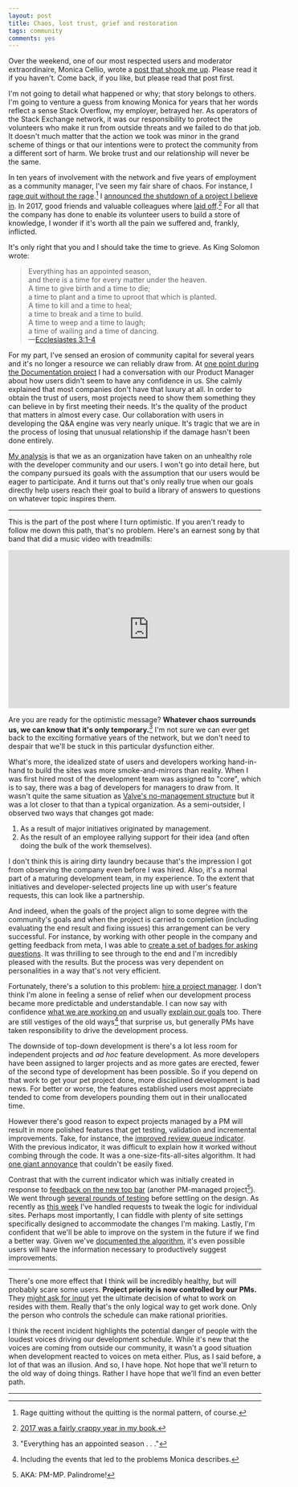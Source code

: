 ```yaml
---
layout: post
title: Chaos, lost trust, grief and restoration
tags: community
comments: yes
---
```


Over the weekend, one of our most respected users and moderator
extraordinaire, Monica Cellio, wrote a
[post that shook me up](https://medium.com/@cellio/dear-stack-overflow-we-need-to-talk-13bf3f90204f). Please
read it if you haven't. Come back, if you like, but please read that
post first.

I'm not going to detail what happened or why; that story belongs to
others. I'm going to venture a guess from knowing Monica for years
that her words reflect a sense Stack Overflow, my employer, betrayed
her. As operators of the Stack Exchange network, it was our
responsibility to protect the volunteers who make it run from outside
threats and we failed to do that job. It doesn't much matter that the
action we took was minor in the grand scheme of things or that our
intentions were to protect the community from a different sort of
harm. We broke trust and our relationship will never be the same.

In ten years of involvement with the network and five years of
employment as a community manager, I've seen my fair share of
chaos. For instance, I
[rage quit without the rage](https://meta.stackexchange.com/questions/42481/the-problem-with-extrinsic-motivation).[^1]
I
[announced the shutdown of a project I believe in](https://meta.stackoverflow.com/questions/354217/sunsetting-documentation). In
2017, good friends and valuable colleagues where
[laid off](https://meta.stackexchange.com/questions/303005/what-happened-with-the-stack-overflow-layoffs).[^2]
For all that the company has done to enable its volunteer users to
build a store of knowledge, I wonder if it's worth all the pain we
suffered and, frankly, inflicted.

It's only right that you and I should take the time to grieve. As King
Solomon wrote:

> Everything has an appointed season,  
> and there is a time for every matter under the heaven.  
> A time to give birth and a time to die;  
> a time to plant and a time to uproot that which is planted.  
> A time to kill and a time to heal;  
> a time to break and a time to build.  
> A time to weep and a time to laugh;  
> a time of wailing and a time of dancing.  
> &mdash;[Ecclesiastes 3:1-4](https://www.chabad.org/library/bible_cdo/aid/16464/jewish/Chapter-3.htm)

For my part, I've sensed an erosion of community capital for several
years and it's no longer a resource we can reliably draw from. At
[one point during the Documentation project](https://meta.stackoverflow.com/questions/349410/tearing-down-the-structure-of-documentation)
I had a conversation with our Product Manager about how users didn't
seem to have any confidence in us. She calmly explained that most
companies don't have that luxury at all. In order to obtain the trust
of users, most projects need to show them something they can believe
in by first meeting their needs. It's the quality of the product
that matters in almost every case. Our collaboration with users in
developing the Q&A engine was very nearly unique. It's tragic that we
are in the process of losing that unusual relationship if the damage
hasn't been done entirely.

[My analysis](https://meta.stackexchange.com/a/311933/1438) is that we
as an organization have taken on an unhealthy role with the developer
community and our users. I won't go into detail here, but the company
pursued its goals with the assumption that our users would be eager to
participate. And it turns out that's only really true when our goals
directly help users reach their goal to build a library of answers
to questions on whatever topic inspires them.

---

This is the part of the post where I turn optimistic. If you aren't
ready to follow me down this path, that's no problem. Here's an
earnest song by that band that did a music video with treadmills:

<iframe width="560" height="315" src="https://www.youtube.com/embed/ndOndyUD1kE" frameborder="0" allow="autoplay; encrypted-media" allowfullscreen></iframe>

Are you are ready for the optimistic message? **Whatever chaos
surrounds us, we can know that it's only temporary.**[^3] I'm not sure
we can ever get back to the exciting formative years of the network,
but we don't need to despair that we'll be stuck in this particular
dysfunction either.

What's more, the idealized state of users and developers working
hand-in-hand to build the sites was more smoke-and-mirrors than
reality. When I was first hired most of the development team was
assigned to "core", which is to say, there was a bag of developers for
managers to draw from. It wasn't quite the same situation as
[Valve's no-management structure](https://www.wired.com/2013/07/wireduk-valve-jeri-ellsworth/)
but it was a lot closer to that than a typical organization. As a
semi-outsider, I observed two ways that changes got made:

1. As a result of major initiatives originated by management.
2. As the result of an employee rallying support for their idea (and
often doing the bulk of the work themselves).

I don't think this is airing dirty laundry because that's the
impression I got from observing the company even before I was
hired. Also, it's a normal part of a maturing development team, in my
experience. To the extent that initiatives and developer-selected
projects line up with user's feature requests, this can look like a
partnership.

And indeed, when the goals of the project align to some degree with
the community's goals and when the project is carried to completion
(including evaluating the end result and fixing issues) this
arrangement can be very successful. For instance, by working with
other people in the company and getting feedback from meta, I was able
to
[create a set of badges for asking questions](https://meta.stackexchange.com/questions/234259/asking-days-badges). It
was thrilling to see through to the end and I'm incredibly pleased
with the results. But the process was very dependent on personalities
in a way that's not very efficient.

Fortunately, there's a solution to this problem:
[hire a project manager](https://meta.stackoverflow.com/a/343486/1438). I
don't think I'm alone in feeling a sense of relief when our
development process became more predictable and understandable. I can
now say with confidence
[what we are working on](https://meta.stackexchange.com/questions/305560/2018-monthly-product-team-updates)
and usually
[explain our goals](https://meta.stackexchange.com/questions/314799/why-we-initiated-the-latest-round-of-design-changes-and-the-role-of-meta)
too. There are still vestiges of the old ways[^4] that surprise us,
but generally PMs have taken responsibility to drive the development
process.

The downside of top-down development is there's a lot less room for
independent projects and _ad hoc_ feature development. As more
developers have been assigned to larger projects and as more gates are
erected, fewer of the second type of development has been possible. So
if you depend on that work to get your pet project done, more
disciplined development is bad news. For better or worse, the features
established users most appreciate tended to come from developers
pounding them out in their unallocated time.

However there's good reason to expect projects managed by a PM will
result in more polished features that get testing, validation and
incremental improvements. Take, for instance, the
[improved review queue indicator](https://christianity.stackexchange.com/). With
the previous indicator, it was difficult to explain how it worked
without combing through the code. It was a one-size-fits-all-sites
algorithm. It had
[one giant annoyance](https://meta.stackexchange.com/questions/231051/please-dim-the-color-of-the-review-task-counter-when-there-are-no-actionable-tas)
that couldn't be easily fixed.

Contrast that with the current indicator which was initially created
in response to
[feedback on the new top bar](https://meta.stackexchange.com/a/300864/1438)
(another PM-managed project[^5]). We went through
[several rounds of testing](https://meta.stackexchange.com/questions/304445/experiment-review-needed-indicator-logic-for-sites-that-sometimes-have-empty-qu)
before settling on the design. As recently as
[this week](https://sustainability.meta.stackexchange.com/questions/294/red-dot-for-review-queues-doesnt-go-away)
I've handled requests to tweak the logic for individual sites. Perhaps
most importantly, I can fiddle with plenty of site settings
specifically designed to accommodate the changes I'm making. Lastly,
I'm confident that we'll be able to improve on the system in the
future if we find a better way. Given we've
[documented the algorithm](https://meta.stackexchange.com/questions/302226/how-does-the-review-needed-indicator-work-exactly),
it's even possible users will have the information necessary to
productively suggest improvements.

---

There's one more effect that I think will be incredibly healthy, but
will probably scare some users. **Project priority is now controlled
by our PMs.** They
[might ask for input](https://meta.stackoverflow.com/questions/354125/help-set-qa-teamdag-product-development-priorities)
yet the ultimate decision of what to work on resides with them. Really
that's the only logical way to get work done. Only the person who
controls the schedule can make rational priorities.

I think the recent incident highlights the potential danger of people
with the loudest voices driving our development schedule. While it's
new that the voices are coming from outside our community, it wasn't a
good situation when development reacted to voices on meta
either. Plus, as I said before, a lot of that was an illusion. And so,
I have hope. Not hope that we'll return to the old way of
doing things. Rather I have hope that we'll find an even better path.

---

[^1]: Rage quitting without the quitting is the normal pattern, of course.

[^2]: [2017 was a fairly crappy year in my book.](https://stackoverflow.blog/2018/01/31/stack-exchange-2017-review/)

[^3]: "Everything has an appointed season . . ." 

[^4]: Including the events that led to the problems Monica describes.

[^5]: AKA: PM-MP. Palindrome!

<!--  LocalWords:  unallocated hoc LocalWords
 -->

